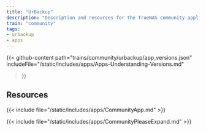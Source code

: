 ```yaml
---
title: "UrBackup"
description: "Description and resources for the TrueNAS community application called UrBackup."
train: "community"
tags:
- urbackup
- apps
---
```


{{< github-content 
    path="trains/community/urbackup/app_versions.json"
	includeFile="/static/includes/apps/Apps-Understanding-Versions.md"
>}}

## Resources

{{< include file="/static/includes/apps/CommunityApp.md" >}}

{{< include file="/static/includes/apps/CommunityPleaseExpand.md" >}}

<!--
<div class="docs-sections">

{{< doc-card title="<appname> Deployments" link="/resources/"
descr="How to deploy and configure the <appname> app." >}}

</div>
-->
